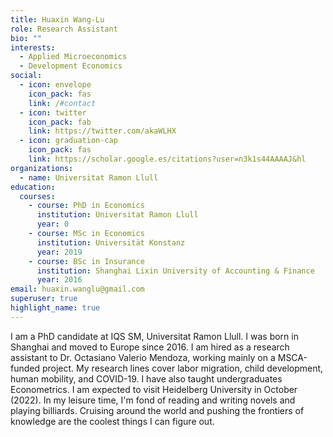 ```yaml
---
title: Huaxin Wang-Lu
role: Research Assistant
bio: ""
interests:
  - Applied Microeconomics
  - Development Economics
social:
  - icon: envelope
    icon_pack: fas
    link: /#contact
  - icon: twitter
    icon_pack: fab
    link: https://twitter.com/akaWLHX
  - icon: graduation-cap
    icon_pack: fas
    link: https://scholar.google.es/citations?user=n3k1s44AAAAJ&hl
organizations:
  - name: Universitat Ramon Llull
education:
  courses:
    - course: PhD in Economics
      institution: Universitat Ramon Llull
      year: 0
    - course: MSc in Economics
      institution: Universität Konstanz
      year: 2019
    - course: BSc in Insurance
      institution: Shanghai Lixin University of Accounting & Finance
      year: 2016
email: huaxin.wanglu@gmail.com
superuser: true
highlight_name: true
---
```

I am a PhD candidate at IQS SM, Universitat Ramon Llull. I was born in Shanghai and moved to Europe since 2016. I am hired as a research assistant to Dr. Octasiano Valerio Mendoza, working mainly on a MSCA-funded project. My research lines cover labor migration, child development, human mobility, and COVID-19. I have also taught undergraduates Econometrics. I am expected to visit Heidelberg University in October (2022). In my leisure time, I'm fond of reading and writing novels and playing billiards. Cruising around the world and pushing the frontiers of knowledge are the coolest things I can figure out.
